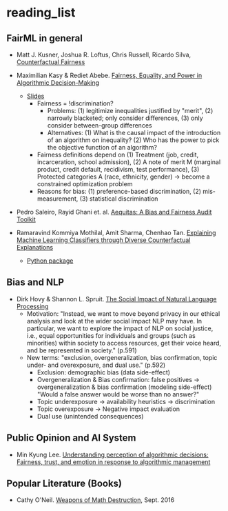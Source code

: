 # reading_list

## FairML in general 

- Matt J. Kusner, Joshua R. Loftus, Chris Russell, Ricardo Silva, [Counterfactual Fairness](https://arxiv.org/abs/1703.06856)

- Maximilian Kasy & Rediet Abebe. [Fairness, Equality, and Power in Algorithmic Decision-Making](https://www.cs.cornell.edu/~red/fairness_equality_power.pdf)
  - [Slides](https://maxkasy.github.io/home/files/slides/fairness_equality_power_slides_kasy.pdf)
    - Fairness = !discrimination?
      - Problems: (1) legitimize inequalities justified by "merit", (2) narrowly blacketed; only consider differences, (3) only consider between-group differences 
      - Alternatives: (1) What is the causal impact of the introduction of an algorithm on inequality? (2) Who has the power to pick the objective function of an algorithm?
    - Fairness definitions depend on (1) Treatment (job, credit, incarceration, school admission), (2) A note of merit M (marginal product, credit default, recidivism, test performance), (3) Protected categories A (race, ethnicity, gender) -> become a constrained optimization problem 
    - Reasons for bias: (1) preference-based discrimination, (2) mis-measurement, (3) statistical discrimination 

- Pedro Saleiro, Rayid Ghani et. al. [Aequitas: A Bias and Fairness Audit Toolkit](https://arxiv.org/pdf/1811.05577.pdf)

- Ramaravind Kommiya Mothilal, Amit Sharma, Chenhao Tan. [Explaining Machine Learning Classifiers through Diverse Counterfactual Explanations](https://arxiv.org/abs/1905.07697)

  - [Python package](https://github.com/interpretml/DiCE)

## Bias and NLP

- Dirk Hovy & Shannon L. Spruit. [The Social Impact of Natural Language Processing](https://www.aclweb.org/anthology/P16-2096.pdf)
  - Motivation: "Instead, we want to move beyond privacy in our ethical analysis and look at the wider social impact NLP may have. In particular, we want to explore the impact of NLP on social justice, i.e., equal opportunities for individuals and groups (such as minorities) within society to access resources, get their voice heard, and be represented in society." (p.591)
  - New terms: "exclusion, overgeneralization, bias confirmation, topic under- and overexposure, and dual use." (p.592)
    - Exclusion: demographic bias (data side-effect) 
    - Overgeneralization & Bias confirmation: false positives -> overgeneralization & bias confirmation (modeling side-effect) "Would a false answer would be worse than no answer?"
    - Topic underexposure -> availability heuristics -> discrimination
    - Topic overexposure -> Negative impact evaluation 
    - Dual use (unintended consequences)

## Public Opinion and AI System 

- Min Kyung Lee. [Understanding perception of algorithmic decisions: Fairness, trust, and emotion in response to algorithmic management](https://journals.sagepub.com/action/doSearch?target=default&ContribAuthorStored=Lee%2C+Min+Kyung)


## Popular Literature (Books)

- Cathy O'Neil. [Weapons of Math Destruction](http://ijr1cmr6p8.pdfcloud.org/dl2.php?id=194600232&h=d9cd92f2a8481ee7184cd74e003726c3&u=cache&ext=pdf&n=Weapons%20of%20math%20destruction%20how%20big%20data%20increases%20inequality%20and%20threatens%20democracy), Sept. 2016
